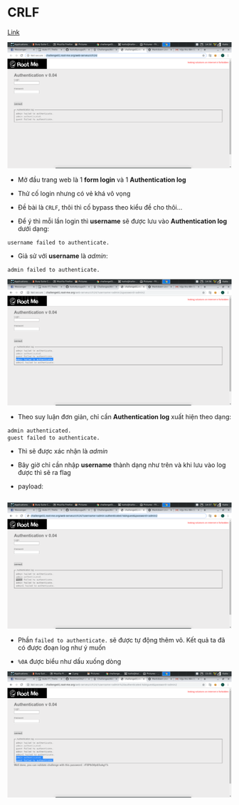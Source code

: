 # CRLF

[Link](http://challenge01.root-me.org/web-serveur/ch14/)

![1](image/1.png)

- Mở đầu trang web là 1 **form login** và 1 **Authentication log**

- Thử cố login nhưng có vẻ khá vô vọng

- Đề bài là `CRLF`, thôi thì cố bypass theo kiểu đề cho thôi...

- Để ý thì mỗi lần login thì **username** sẽ được lưu vào **Authentication log** dưới dạng:

```
username failed to authenticate.
```

- Giả sử với **username** là *admin*:

```
admin failed to authenticate.
```

![2](image/2.png)

- Theo suy luận đơn giản, chỉ cần **Authentication log** xuất hiện theo dạng:

```
admin authenticated.
guest failed to authenticate.
```

- Thì sẽ được xác nhận là *admin*

- Bây giờ chỉ cần nhập **username** thành dạng như trên và khi lưu vào log được thì sẽ ra flag

- payload:

```username: admin authenticated.%0Aguest
```

![3](image/3.png)

- Phần `failed to authenticate.` sẽ được tự động thêm vô. Kết quả ta đã có được đoạn log như ý muốn

- `%0A` được biểu như dấu xuống dòng

![4](image/4.png)

